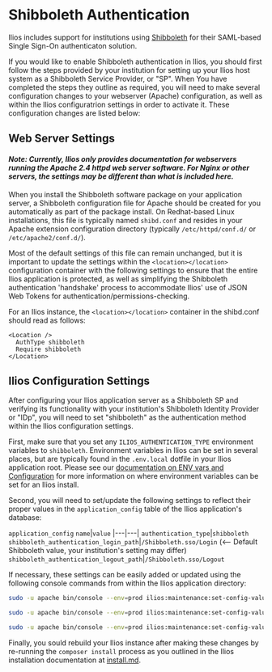 # Shibboleth Authentication

Ilios includes support for institutions using [Shibboleth](https://www.internet2.edu/products-services/trust-identity/shibboleth/) for their SAML-based Single Sign-On authenticaton solution.

If you would like to enable Shibboleth authentication in Ilios, you should first follow the steps provided by your institution for setting up your Ilios host system as a Shibboleth Service Provider, or "SP".  When You have completed the steps they outline as required, you will need to make several configuration changes to your webserver (Apache) configuration, as well as within the Ilios configuratrion settings in order to activate it. These configuration changes are listed below:

## Web Server Settings

#### _Note: Currently, Ilios only provides documentation for webservers running the Apache 2.4 httpd web server software.  For Nginx or other servers, the settings may be different than what is included here._

When you install the Shibboleth software package on your application server, a Shibboleth configuration file for Apache should be created for you automatically as part of the package install.  On Redhat-based Linux installations, this file is typically named `shibd.conf` and resides in your Apache extension configuration directory (typically `/etc/httpd/conf.d/` or `/etc/apache2/conf.d/`).  

Most of the default settings of this file can remain unchanged, but it is important to update the settings within the `<location></location>` configuration container with the following settings to ensure that the entire Ilios application is protected, as well as simplifying the Shibboleth authentication 'handshake' process to accommodate Ilios' use of JSON Web Tokens for authentication/permissions-checking.  

For an Ilios instance, the `<location></location>` container in the shibd.conf should read as follows:

```
<Location />
  AuthType shibboleth
  Require shibboleth
</Location>
```

## Ilios Configuration Settings

After configuring your Ilios application server as a Shibboleth SP and verifying its functionality with your institution's Shibboleth Identity Provider or "IDp", you will need to set "shibboleth" as the authentication method within the Ilios configuration settings.

First, make sure that you set any `ILIOS_AUTHENTICATION_TYPE` environment variables to `shibboleth`.  Environment variables in Ilios can be set in several places, but are typically found in the `.env.local` dotfile in your Ilios application root.  Please see our [documentation on ENV vars and Configuration](env_vars_and_config.md) for more information on where environment variables can be set for an Ilios install.

Second, you will need to set/update the following settings to reflect their proper values in the `application_config` table of the Ilios application's database:

`application_config`
`name`|`value`
|---|---|
`authentication_type`|`shibboleth`
`shibboleth_authentication_login_path`|`/Shibboleth.sso/Login` (<-- Default Shibboleth value, your institution's setting may differ)
`shibboleth_authentication_logout_path`|`/Shibboleth.sso/Logout`

If necessary, these settings can be easily added or updated using the following console commands from within the Ilios application directory:

```bash
sudo -u apache bin/console --env=prod ilios:maintenance:set-config-value authentication_type shibboleth

sudo -u apache bin/console --env=prod ilios:maintenance:set-config-value shibboleth_authentication_login_path <your campus value>

sudo -u apache bin/console --env=prod ilios:maintenance:set-config-value shibboleth_authentication_logout_path <your campus value>
```

Finally, you sould rebuild your Ilios instance after making these changes by re-running the `composer install` process as you outlined in the Ilios installation documentation at [install.md](install.md).
